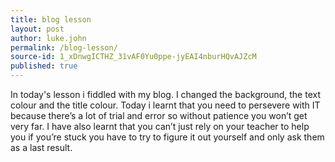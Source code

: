 ```yaml
---
title: blog lesson
layout: post
author: luke.john
permalink: /blog-lesson/
source-id: 1_xDnwgICTHZ_31vAF0Yu0ppe-jyEAI4nburHQvAJZcM
published: true
---
```

In today's lesson i fiddled with my blog. I changed the background, the text colour and the title colour. Today i learnt that you need to persevere with IT because there’s a lot of trial and error so without patience you won’t get very far. I have also learnt that you can’t just rely on your teacher to help you if you’re stuck you have to try to figure it out yourself and only ask them as a last result.

